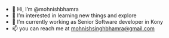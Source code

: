 - 👋 Hi, I’m @mohnishbhamra
- 👀 I’m interested in learning new things and explore
- 🌱 I’m currently working as Senior Software developer in Kony
- 📫 you can reach me at mohnishsinghbhamra@gmail.com

<!---
mohnishbhamra/mohnishbhamra is a ✨ special ✨ repository because its `README.md` (this file) appears on your GitHub profile.
You can click the Preview link to take a look at your changes.
--->
